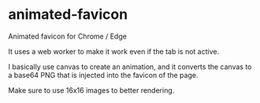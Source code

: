 # animated-favicon
Animated favicon for Chrome / Edge

It uses a web worker to make it work even if the tab is not active.

I basically use canvas to create an animation, and it converts the canvas to a base64 PNG that is injected into the favicon of the page.

Make sure to use 16x16 images to better rendering.
